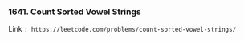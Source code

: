 ### 1641. Count Sorted Vowel Strings

Link ```: https://leetcode.com/problems/count-sorted-vowel-strings/```